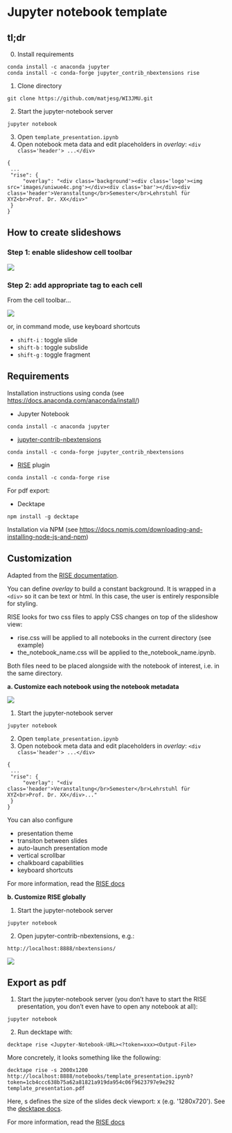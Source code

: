 # Jupyter notebook template

## tl;dr
0. Install requirements
```
conda install -c anaconda jupyter
conda install -c conda-forge jupyter_contrib_nbextensions rise
```
1. Clone directory
```
git clone https://github.com/matjesg/WI3JMU.git
```
2. Start the jupyter-notebook server
```
jupyter notebook
```
3. Open `template_presentation.ipynb`
4. Open notebook meta data and edit placeholders in *overlay*: `<div class='header'> ...</div>` 
```
{
 ...
 "rise": {
     "overlay": "<div class='background'><div class='logo'><img src='images/uniwue4c.png'></div><div class='bar'></div><div class='header'>Veranstaltung</br>Semester</br>Lehrstuhl für XYZ<br>Prof. Dr. XX</div>"
 }
}
```

## How to create slideshows
### Step 1: enable slideshow cell toolbar
![](images/README/slide-toolbar.png)

### Step 2:  add appropriate tag to each cell
From the cell toolbar...

![](images/README/toolbar-options.png)

or, in command mode, use keyboard shortcuts

* `shift-i` : toggle slide
* `shift-b` : toggle subslide
* `shift-g` : toggle fragment

## Requirements

Installation instructions using conda (see https://docs.anaconda.com/anaconda/install/)
- Jupyter Notebook 
```
conda install -c anaconda jupyter
```
- [jupyter-contrib-nbextensions](https://jupyter-contrib-nbextensions.readthedocs.io/en/latest/install.html)
```
conda install -c conda-forge jupyter_contrib_nbextensions
``` 
- [RISE](https://github.com/damianavila/RISE/) plugin 
```
conda install -c conda-forge rise
```

For pdf export: 
- Decktape  
```
npm install -g decktape
```
Installation via NPM (see https://docs.npmjs.com/downloading-and-installing-node-js-and-npm)

## Customization

Adapted from the [RISE documentation](https://rise.readthedocs.io/en/stable/index.html).

You can define *overlay* to build a constant background. It is wrapped in a `<div>` so it can be text or html. In this case, the user is entirely responsible for styling.

RISE looks for two css files to apply CSS changes on top of the slideshow view:

- rise.css will be applied to all notebooks in the current directory (see example)
- the_notebook_name.css will be applied to the_notebook_name.ipynb.

Both files need to be placed alongside with the notebook of interest, i.e. in the same directory. 

__a. Customize each notebook using the notebook metadata__

![](images/README/metadata.png)

1. Start the jupyter-notebook server
```
jupyter notebook
```
2. Open `template_presentation.ipynb`
3. Open notebook meta data and edit placeholders in *overlay*: `<div class='header'> ...</div>` 
```
{
 ...
 "rise": {
     "overlay": "<div class='header'>Veranstaltung</br>Semester</br>Lehrstuhl für XYZ<br>Prof. Dr. XX</div>..."
 }
}
```

You can also configure 
- presentation theme
- transiton between slides
- auto-launch presentation mode
- vertical scrollbar
- chalkboard capabilities
- keyboard shortcuts

For more information, read the [RISE docs](https://rise.readthedocs.io/en/maint-5.5/customize.html#what-to-configure)

__b. Customize RISE globally__


1. Start the jupyter-notebook server
```
jupyter notebook
```
2. Open jupyter-contrib-nbextensions, e.g.:
```
http://localhost:8888/nbextensions/
``` 

![](images/README/configurator.png)


## Export as pdf

1. Start the jupyter-notebook server (you don’t have to start the RISE presentation, you don’t even have to open any notebook at all):
```
jupyter notebook
```

2. Run decktape with:
```
decktape rise <Jupyter-Notebook-URL><?token=xxx><Output-File>
```

More concretely, it looks something like the following:
```
decktape rise -s 2000x1200 http://localhost:8888/notebooks/template_presentation.ipynb?token=1cb4ccc638b75a62a81821a919da954c06f9623797e9e292 template_presentation.pdf
```
Here, s defines the size of the slides deck viewport: <width>x<height> (e.g. '1280x720'). See the [decktape docs](https://github.com/astefanutti/decktape#90).

For more information, read the [RISE docs](https://rise.readthedocs.io/en/maint-5.5/exportpdf.html#using-decktape)



